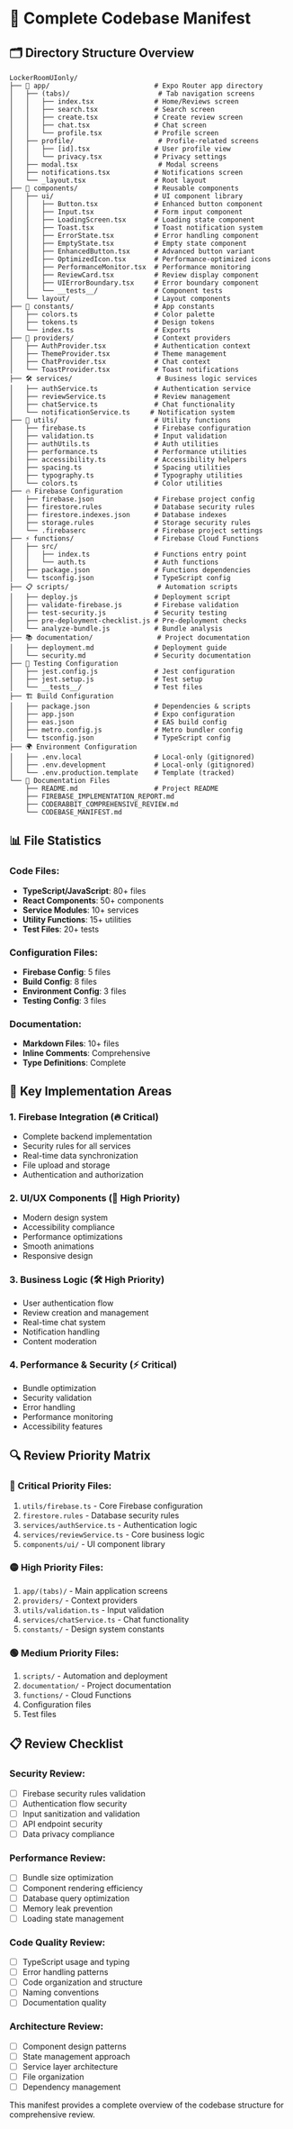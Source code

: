 # 📁 Complete Codebase Manifest

## 🗂️ **Directory Structure Overview**

```text
LockerRoomUIonly/
├── 📱 app/                          # Expo Router app directory
│   ├── (tabs)/                      # Tab navigation screens
│   │   ├── index.tsx               # Home/Reviews screen
│   │   ├── search.tsx              # Search screen
│   │   ├── create.tsx              # Create review screen
│   │   ├── chat.tsx                # Chat screen
│   │   └── profile.tsx             # Profile screen
│   ├── profile/                     # Profile-related screens
│   │   ├── [id].tsx                # User profile view
│   │   └── privacy.tsx             # Privacy settings
│   ├── modal.tsx                    # Modal screens
│   ├── notifications.tsx           # Notifications screen
│   └── _layout.tsx                 # Root layout
├── 🎨 components/                   # Reusable components
│   ├── ui/                         # UI component library
│   │   ├── Button.tsx              # Enhanced button component
│   │   ├── Input.tsx               # Form input component
│   │   ├── LoadingScreen.tsx       # Loading state component
│   │   ├── Toast.tsx               # Toast notification system
│   │   ├── ErrorState.tsx          # Error handling component
│   │   ├── EmptyState.tsx          # Empty state component
│   │   ├── EnhancedButton.tsx      # Advanced button variant
│   │   ├── OptimizedIcon.tsx       # Performance-optimized icons
│   │   ├── PerformanceMonitor.tsx  # Performance monitoring
│   │   ├── ReviewCard.tsx          # Review display component
│   │   ├── UIErrorBoundary.tsx     # Error boundary component
│   │   └── __tests__/              # Component tests
│   └── layout/                     # Layout components
├── 🎯 constants/                    # App constants
│   ├── colors.ts                   # Color palette
│   ├── tokens.ts                   # Design tokens
│   └── index.ts                    # Exports
├── 🔧 providers/                    # Context providers
│   ├── AuthProvider.tsx            # Authentication context
│   ├── ThemeProvider.tsx           # Theme management
│   ├── ChatProvider.tsx            # Chat context
│   └── ToastProvider.tsx           # Toast notifications
├── 🛠️ services/                     # Business logic services
│   ├── authService.ts              # Authentication service
│   ├── reviewService.ts            # Review management
│   ├── chatService.ts              # Chat functionality
│   └── notificationService.ts     # Notification system
├── 🔧 utils/                        # Utility functions
│   ├── firebase.ts                 # Firebase configuration
│   ├── validation.ts               # Input validation
│   ├── authUtils.ts                # Auth utilities
│   ├── performance.ts              # Performance utilities
│   ├── accessibility.ts            # Accessibility helpers
│   ├── spacing.ts                  # Spacing utilities
│   ├── typography.ts               # Typography utilities
│   └── colors.ts                   # Color utilities
├── 🔥 Firebase Configuration
│   ├── firebase.json               # Firebase project config
│   ├── firestore.rules             # Database security rules
│   ├── firestore.indexes.json      # Database indexes
│   ├── storage.rules               # Storage security rules
│   └── .firebaserc                 # Firebase project settings
├── ⚡ functions/                    # Firebase Cloud Functions
│   ├── src/
│   │   ├── index.ts                # Functions entry point
│   │   └── auth.ts                 # Auth functions
│   ├── package.json                # Functions dependencies
│   └── tsconfig.json               # TypeScript config
├── 📋 scripts/                      # Automation scripts
│   ├── deploy.js                   # Deployment script
│   ├── validate-firebase.js        # Firebase validation
│   ├── test-security.js            # Security testing
│   ├── pre-deployment-checklist.js # Pre-deployment checks
│   └── analyze-bundle.js           # Bundle analysis
├── 📚 documentation/                # Project documentation
│   ├── deployment.md               # Deployment guide
│   └── security.md                 # Security documentation
├── 🧪 Testing Configuration
│   ├── jest.config.js              # Jest configuration
│   ├── jest.setup.js               # Test setup
│   └── __tests__/                  # Test files
├── 🏗️ Build Configuration
│   ├── package.json                # Dependencies & scripts
│   ├── app.json                    # Expo configuration
│   ├── eas.json                    # EAS build config
│   ├── metro.config.js             # Metro bundler config
│   └── tsconfig.json               # TypeScript config
├── 🌍 Environment Configuration
│   ├── .env.local                  # Local-only (gitignored)
│   ├── .env.development            # Local-only (gitignored)
│   └── .env.production.template    # Template (tracked)
└── 📄 Documentation Files
    ├── README.md                   # Project README
    ├── FIREBASE_IMPLEMENTATION_REPORT.md
    ├── CODERABBIT_COMPREHENSIVE_REVIEW.md
    └── CODEBASE_MANIFEST.md
```

## 📊 **File Statistics**

### **Code Files:**
- **TypeScript/JavaScript**: 80+ files
- **React Components**: 50+ components
- **Service Modules**: 10+ services
- **Utility Functions**: 15+ utilities
- **Test Files**: 20+ tests

### **Configuration Files:**
- **Firebase Config**: 5 files
- **Build Config**: 8 files
- **Environment Config**: 3 files
- **Testing Config**: 3 files

### **Documentation:**
- **Markdown Files**: 10+ files
- **Inline Comments**: Comprehensive
- **Type Definitions**: Complete

## 🎯 **Key Implementation Areas**

### **1. Firebase Integration (🔥 Critical)**
- Complete backend implementation
- Security rules for all services
- Real-time data synchronization
- File upload and storage
- Authentication and authorization

### **2. UI/UX Components (🎨 High Priority)**
- Modern design system
- Accessibility compliance
- Performance optimizations
- Smooth animations
- Responsive design

### **3. Business Logic (🛠️ High Priority)**
- User authentication flow
- Review creation and management
- Real-time chat system
- Notification handling
- Content moderation

### **4. Performance & Security (⚡ Critical)**
- Bundle optimization
- Security validation
- Error handling
- Performance monitoring
- Accessibility features

## 🔍 **Review Priority Matrix**

### **🔴 Critical Priority Files:**
1. `utils/firebase.ts` - Core Firebase configuration
2. `firestore.rules` - Database security rules
3. `services/authService.ts` - Authentication logic
4. `services/reviewService.ts` - Core business logic
5. `components/ui/` - UI component library

### **🟡 High Priority Files:**
1. `app/(tabs)/` - Main application screens
2. `providers/` - Context providers
3. `utils/validation.ts` - Input validation
4. `services/chatService.ts` - Chat functionality
5. `constants/` - Design system constants

### **🟢 Medium Priority Files:**
1. `scripts/` - Automation and deployment
2. `documentation/` - Project documentation
3. `functions/` - Cloud Functions
4. Configuration files
5. Test files

## 📋 **Review Checklist**

### **Security Review:**
- [ ] Firebase security rules validation
- [ ] Authentication flow security
- [ ] Input sanitization and validation
- [ ] API endpoint security
- [ ] Data privacy compliance

### **Performance Review:**
- [ ] Bundle size optimization
- [ ] Component rendering efficiency
- [ ] Database query optimization
- [ ] Memory leak prevention
- [ ] Loading state management

### **Code Quality Review:**
- [ ] TypeScript usage and typing
- [ ] Error handling patterns
- [ ] Code organization and structure
- [ ] Naming conventions
- [ ] Documentation quality

### **Architecture Review:**
- [ ] Component design patterns
- [ ] State management approach
- [ ] Service layer architecture
- [ ] File organization
- [ ] Dependency management

This manifest provides a complete overview of the codebase structure for comprehensive review.

